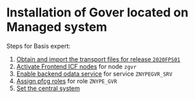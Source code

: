 # Installation of Gover located on Managed system

Steps for Basis expert:

1. [Obtain and import the transport files for release `2020FPS01`](../inst/step-1.md)
2. [Activate Frontend ICF nodes](../inst/step-2.md) for node `zgvr`
3. [Enable backend odata service](../inst/step-3.md) for service `ZNYPEGVR_SRV`
4. [Assign pfcg roles](../inst/step-4.md) for role `ZNYPE_GVR`
5. [Set the central system](set-cen.md)

